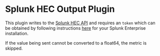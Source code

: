 # Splunk HEC Output Plugin

This plugin writes to the [Splunk HEC API](http://dev.splunk.com/view/event-collector/SP-CAAAFDN)
and requires an `token` which can be obtained by following instructions [here](https://docs.splunk.com/Documentation/Splunk/7.0.1/Metrics/GetMetricsInOther#Get_metrics_in_from_clients_over_HTTP_or_HTTPS)
for your Splunk Enterprise installation.

If the value being sent cannot be converted to a float64, the metric is skipped.
